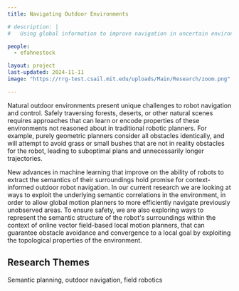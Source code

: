 ```yaml
---
title: Navigating Outdoor Environments

# description: |
#   Using global information to improve navigation in uncertain environments.

people:
  - efahnestock

layout: project
last-updated: 2024-11-11
image: "https://rrg-test.csail.mit.edu/uploads/Main/Research/zoom.png"

---
```


Natural outdoor environments present unique challenges to robot navigation and control. Safely traversing forests, deserts, or other natural scenes requires approaches that can learn or encode properties of these environments not reasoned about in traditional robotic planners. For example, purely geometric planners consider all obstacles identically, and will attempt to avoid grass or small bushes that are not in reality obstacles for the robot, leading to suboptimal plans and unnecessarily longer trajectories.

New advances in machine learning that improve on the ability of robots to extract the semantics of their surroundings hold promise for context-informed outdoor robot navigation. In our current research we are looking at ways to exploit the underlying semantic correlations in the environment, in order to allow global motion planners to more efficiently navigate previously unobserved areas. To ensure safety, we are also exploring ways to represent the semantic structure of the robot's surroundings within the context of online vector field-based local motion planners, that can guarantee obstacle avoidance and convergence to a local goal by exploiting the topological properties of the environment.

## Research Themes
Semantic planning, outdoor navigation, field robotics